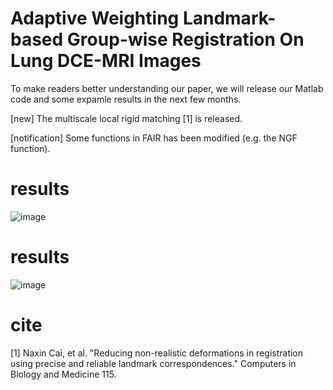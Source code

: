 # Adaptive Weighting Landmark-based Group-wise Registration On Lung DCE-MRI Images
To make readers better understanding our paper, we will release our Matlab code and some expamle results in the next few months.

[new] The multiscale local rigid matching [1] is released.

[notification] Some functions in FAIR has been modified (e.g. the NGF function).

# results
![image](https://github.com/cainaxin/LMRDDR/blob/master/images/flowchart.jpg)

# results
![image](https://github.com/cainaxin/LMRDDR/blob/master/images/show_landmark_v2.jpg)

# cite
[1] Naxin Cai, et al. "Reducing non-realistic deformations in registration using precise and reliable landmark correspondences." Computers in Biology and Medicine 115.
